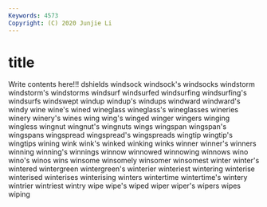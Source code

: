 ```yaml
---
Keywords: 4573
Copyright: (C) 2020 Junjie Li
---
```


# title

Write contents here!!!
dshields 
windsock 
windsock's 
windsocks
windstorm 
windstorm's 
windstorms 
windsurf 
windsurfed 
windsurfing 
windsurfing's 
windsurfs 
windswept 
windup
windup's 
windups 
windward 
windward's 
windy 
wine 
wine's 
wined 
wineglass 
wineglass's
wineglasses 
wineries 
winery 
winery's 
wines 
wing 
wing's 
winged 
winger 
wingers
winging 
wingless 
wingnut 
wingnut's 
wingnuts 
wings 
wingspan 
wingspan's 
wingspans 
wingspread
wingspread's 
wingspreads 
wingtip 
wingtip's 
wingtips 
wining 
wink 
wink's 
winked 
winking
winks 
winner 
winner's 
winners 
winning 
winning's 
winnings 
winnow 
winnowed 
winnowing
winnows 
wino 
wino's 
winos 
wins 
winsome 
winsomely 
winsomer 
winsomest 
winter
winter's 
wintered 
wintergreen 
wintergreen's 
winterier 
winteriest 
wintering 
winterise 
winterised 
winterises
winterising 
winters 
wintertime 
wintertime's 
wintery 
wintrier 
wintriest 
wintry 
wipe 
wipe's
wiped 
wiper 
wiper's 
wipers 
wipes 
wiping 
